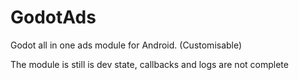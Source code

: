 # GodotAds
Godot all in one ads module for Android. (Customisable)

The module is still is dev state, callbacks and logs are not complete
